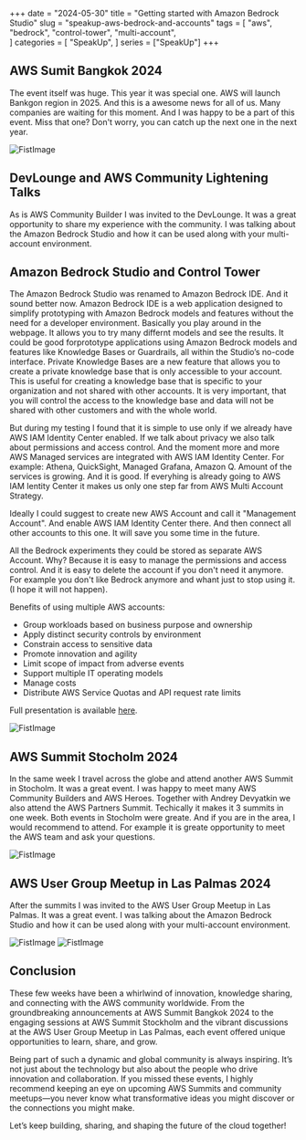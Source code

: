 +++
date = "2024-05-30"
title = "Getting started with Amazon Bedrock Studio"
slug = "speakup-aws-bedrock-and-accounts"
tags = [
    "aws",
    "bedrock",
    "control-tower",
    "multi-account",    
]
categories = [
    "SpeakUp",
]
series = ["SpeakUp"]
+++

## AWS Sumit Bangkok 2024

The event itself was huge. This year it was special one. AWS will launch Bankgon region in 2025. And this is a awesome news for all of us. Many companies are waiting for this moment. And I was happy to be a part of this event. Miss that one? Don't worry, you can catch up the next one in the next year. 

![FistImage](/images/posts/speakup_aws_bedrock_and_accounts/1.jpg)

## DevLounge and AWS Community Lightening Talks

As is AWS Community Builder I was invited to the DevLounge. It was a great opportunity to share my experience with the community. I was talking about the Amazon Bedrock Studio and how it can be used along with your multi-account environment. 

## Amazon Bedrock Studio and Control Tower

The Amazon Bedrock Studio was renamed to Amazon Bedrock IDE. And it sound better now. 
Amazon Bedrock IDE is a web application designed to simplify prototyping with Amazon Bedrock models and features without the need for a developer environment. Basically you play around in the webpage. It allows you to try many differnt models and see the results. It could be good forprototype applications using Amazon Bedrock models and features like Knowledge Bases or Guardrails, all within the Studio’s no-code interface.
Private Knowledge Bases are a new feature that allows you to create a private knowledge base that is only accessible to your account. This is useful for creating a knowledge base that is specific to your organization and not shared with other accounts. It is very important, that you will control the access to the knowledge base and data will not be shared with other customers and with the whole world.

But during my testing I found that it is simple to use only if we already have AWS IAM Identity Center enabled. 
If we talk about privacy we also talk about permissions and access control. 
And the moment more and more AWS Managed services are integrated with AWS IAM Identity Center. For example: Athena, QuickSight, Managed Grafana, Amazon Q. Amount of the services is growing. And it is good.
If everyhing is already going to AWS IAM Ientity Center it makes us only one step far from AWS Multi Account Strategy.

Ideally I could suggest to create new AWS Account and call it "Management Account". And enable AWS IAM Identity Center there. And then connect all other accounts to this one. It will save you some time in the future. 

All the Bedrock experiments they could be stored as separate AWS Account. Why? Because it is easy to manage the permissions and access control. And it is easy to delete the account if you don't need it anymore. For example you don't like Bedrock anymore and whant just to stop using it. (I hope it will not happen).

Benefits of using multiple AWS accounts:
- Group workloads based on business purpose and ownership
- Apply distinct security controls by environment
- Constrain access to sensitive data
- Promote innovation and agility
- Limit scope of impact from adverse events
- Support multiple IT operating models
- Manage costs
- Distribute AWS Service Quotas and API request rate limits



Full presentation is available [here](https://www.slideshare.net/slideshow/getting-started-with-amazon-bedrock-studio-and-control-tower/269414509).

![FistImage](/images/posts/speakup_aws_bedrock_and_accounts/2.jpg)

## AWS Summit Stocholm 2024

In the same week I travel across the globe and attend another AWS Summit in Stocholm. It was a great event. I was happy to meet many AWS Community Builders and AWS Heroes. Together with Andrey Devyatkin we also attend the AWS Partners Summit. Techically it makes it 3 summits in one week. 
Both events in Stocholm were greate. And if you are in the area, I would recommend to attend. For example it is greate opportunity to meet the AWS team and ask your questions. 

![FistImage](/images/posts/speakup_aws_bedrock_and_accounts/3.jpg)

## AWS User Group Meetup in Las Palmas 2024

After the summits I was invited to the AWS User Group Meetup in Las Palmas. It was a great event. I was talking about the Amazon Bedrock Studio and how it can be used along with your multi-account environment.

![FistImage](/images/posts/speakup_aws_bedrock_and_accounts/4.jpg)
![FistImage](/images/posts/speakup_aws_bedrock_and_accounts/5.jpg)

## Conclusion

These few weeks have been a whirlwind of innovation, knowledge sharing, and connecting with the AWS community worldwide. From the groundbreaking announcements at AWS Summit Bangkok 2024 to the engaging sessions at AWS Summit Stockholm and the vibrant discussions at the AWS User Group Meetup in Las Palmas, each event offered unique opportunities to learn, share, and grow.

Being part of such a dynamic and global community is always inspiring. It’s not just about the technology but also about the people who drive innovation and collaboration. If you missed these events, I highly recommend keeping an eye on upcoming AWS Summits and community meetups—you never know what transformative ideas you might discover or the connections you might make.

Let’s keep building, sharing, and shaping the future of the cloud together!

